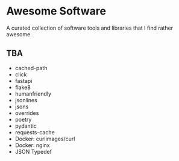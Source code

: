 # Awesome Software
A curated collection of software tools and libraries that I find rather awesome.

## TBA
* cached-path
* click
* fastapi
* flake8
* humanfriendly
* jsonlines
* jsons
* overrides
* poetry
* pydantic
* requests-cache
* Docker: curlimages/curl
* Docker: nginx
* JSON Typedef
